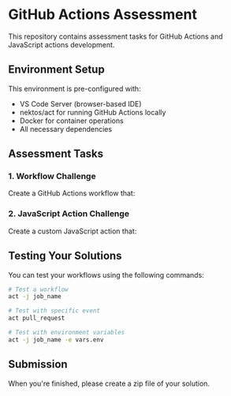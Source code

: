 # GitHub Actions Assessment

This repository contains assessment tasks for GitHub Actions and JavaScript actions development.

## Environment Setup

This environment is pre-configured with:

- VS Code Server (browser-based IDE)
- nektos/act for running GitHub Actions locally
- Docker for container operations
- All necessary dependencies

## Assessment Tasks

### 1. Workflow Challenge

Create a GitHub Actions workflow that:

### 2. JavaScript Action Challenge

Create a custom JavaScript action that:

## Testing Your Solutions

You can test your workflows using the following commands:

```bash
# Test a workflow
act -j job_name

# Test with specific event
act pull_request

# Test with environment variables
act -j job_name -e vars.env
```

## Submission

When you're finished, please create a zip file of your solution.
